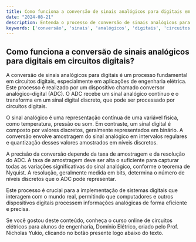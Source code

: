 ```yaml
---
title: Como funciona a conversão de sinais analógicos para digitais em circuitos digitais?
date: "2024-08-21"
description: Entenda o processo de conversão de sinais analógicos para digitais em circuitos digitais e sua importância na engenharia elétrica.
keywords: ['conversão', 'sinais', 'analógicos', 'digitais', 'circuitos', 'engenharia']
---
```


## Como funciona a conversão de sinais analógicos para digitais em circuitos digitais?

A conversão de sinais analógicos para digitais é um processo fundamental em circuitos digitais, especialmente em aplicações de engenharia elétrica. Este processo é realizado por um dispositivo chamado conversor analógico-digital (ADC). O ADC recebe um sinal analógico contínuo e o transforma em um sinal digital discreto, que pode ser processado por circuitos digitais.

O sinal analógico é uma representação contínua de uma variável física, como temperatura, pressão ou som. Em contraste, um sinal digital é composto por valores discretos, geralmente representados em binário. A conversão envolve amostragem do sinal analógico em intervalos regulares e quantização desses valores amostrados em níveis discretos.

A precisão da conversão depende da taxa de amostragem e da resolução do ADC. A taxa de amostragem deve ser alta o suficiente para capturar todas as variações significativas do sinal analógico, conforme o teorema de Nyquist. A resolução, geralmente medida em bits, determina o número de níveis discretos que o ADC pode representar.

Este processo é crucial para a implementação de sistemas digitais que interagem com o mundo real, permitindo que computadores e outros dispositivos digitais processem informações analógicas de forma eficiente e precisa.

Se você gostou deste conteúdo, conheça o curso online de circuitos elétricos para alunos de engenharia, Domínio Elétrico, criado pelo Prof. Nicholas Yukio, clicando no botão presente logo abaixo do texto.